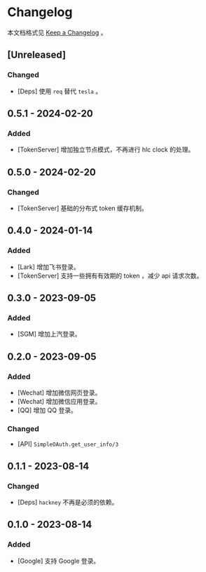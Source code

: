# Changelog

本文档格式见 [Keep a Changelog](https://keepachangelog.com/en/1.0.0/) 。

## [Unreleased]

### Changed

- [Deps] 使用 `req` 替代 `tesla` 。

## 0.5.1 - 2024-02-20

### Added

- [TokenServer] 增加独立节点模式，不再进行 hlc clock 的处理。

## 0.5.0 - 2024-02-20

### Changed

- [TokenServer] 基础的分布式 token 缓存机制。

## 0.4.0 - 2024-01-14

### Added

- [Lark] 增加飞书登录。
- [TokenServer] 支持一些拥有有效期的 token ，减少 api 请求次数。

## 0.3.0 - 2023-09-05

### Added

- [SGM] 增加上汽登录。

## 0.2.0 - 2023-09-05

### Added

- [Wechat] 增加微信网页登录。
- [Wechat] 增加微信应用登录。
- [QQ] 增加 QQ 登录。

### Changed

- [API] `SimpleOAuth.get_user_info/3`

## 0.1.1 - 2023-08-14

### Changed

- [Deps] `hackney` 不再是必须的依赖。

## 0.1.0 - 2023-08-14

### Added

- [Google] 支持 Google 登录。
